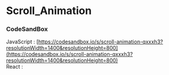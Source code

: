# Scroll_Animation

### CodeSandBox

JavaScript : [https://codesandbox.io/s/scroll-animation-qxxxh3?resolutionWidth=1400&resolutionHeight=800](https://codesandbox.io/s/scroll-animation-qxxxh3?resolutionWidth=1400&resolutionHeight=800) \
React : []()
